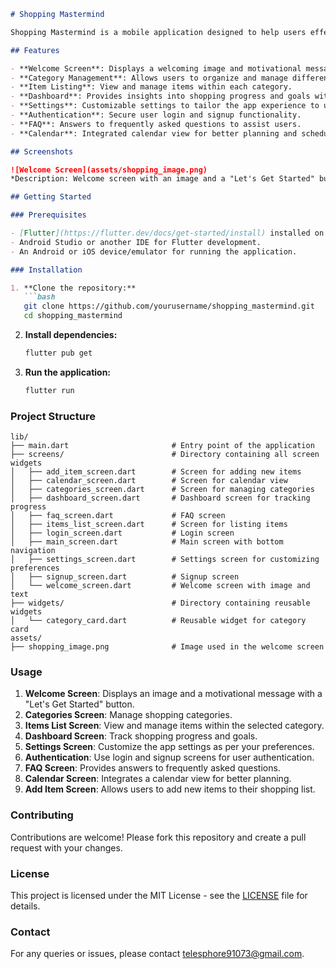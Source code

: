 ```markdown
# Shopping Mastermind

Shopping Mastermind is a mobile application designed to help users effectively manage their shopping activities and achieve their shopping goals. The app provides various features to enhance shopping organization and planning.

## Features

- **Welcome Screen**: Displays a welcoming image and motivational message to greet users.
- **Category Management**: Allows users to organize and manage different shopping categories.
- **Item Listing**: View and manage items within each category.
- **Dashboard**: Provides insights into shopping progress and goals with graphical representation.
- **Settings**: Customizable settings to tailor the app experience to user preferences.
- **Authentication**: Secure user login and signup functionality.
- **FAQ**: Answers to frequently asked questions to assist users.
- **Calendar**: Integrated calendar view for better planning and scheduling.

## Screenshots

![Welcome Screen](assets/shopping_image.png)
*Description: Welcome screen with an image and a "Let's Get Started" button.*

## Getting Started

### Prerequisites

- [Flutter](https://flutter.dev/docs/get-started/install) installed on your local machine.
- Android Studio or another IDE for Flutter development.
- An Android or iOS device/emulator for running the application.

### Installation

1. **Clone the repository:**
   ```bash
   git clone https://github.com/yourusername/shopping_mastermind.git
   cd shopping_mastermind
   ```

2. **Install dependencies:**
   ```bash
   flutter pub get
   ```

3. **Run the application:**
   ```bash
   flutter run
   ```

### Project Structure

```plaintext
lib/
├── main.dart                       # Entry point of the application
├── screens/                        # Directory containing all screen widgets
│   ├── add_item_screen.dart        # Screen for adding new items
│   ├── calendar_screen.dart        # Screen for calendar view
│   ├── categories_screen.dart      # Screen for managing categories
│   ├── dashboard_screen.dart       # Dashboard screen for tracking progress
│   ├── faq_screen.dart             # FAQ screen
│   ├── items_list_screen.dart      # Screen for listing items
│   ├── login_screen.dart           # Login screen
│   ├── main_screen.dart            # Main screen with bottom navigation
│   ├── settings_screen.dart        # Settings screen for customizing preferences
│   ├── signup_screen.dart          # Signup screen
│   └── welcome_screen.dart         # Welcome screen with image and text
├── widgets/                        # Directory containing reusable widgets
│   └── category_card.dart          # Reusable widget for category card
assets/
├── shopping_image.png              # Image used in the welcome screen
```

### Usage

1. **Welcome Screen**: Displays an image and a motivational message with a "Let's Get Started" button.
2. **Categories Screen**: Manage shopping categories.
3. **Items List Screen**: View and manage items within the selected category.
4. **Dashboard Screen**: Track shopping progress and goals.
5. **Settings Screen**: Customize the app settings as per your preferences.
6. **Authentication**: Use login and signup screens for user authentication.
7. **FAQ Screen**: Provides answers to frequently asked questions.
8. **Calendar Screen**: Integrates a calendar view for better planning.
9. **Add Item Screen**: Allows users to add new items to their shopping list.

### Contributing

Contributions are welcome! Please fork this repository and create a pull request with your changes.

### License

This project is licensed under the MIT License - see the [LICENSE](LICENSE) file for details.

### Contact

For any queries or issues, please contact [telesphore91073@gmail.com](mailto:telesphore91073@gmail.com).
```
